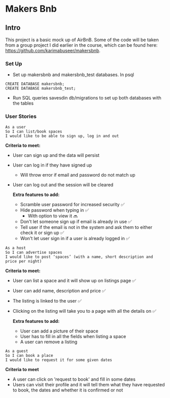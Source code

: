 # Makers Bnb

## Intro

This project is a basic mock up of AirBnB. Some of the code will be taken from a group project I did earlier in the course, which can be found here: https://github.com/karimabuseer/makersbnb.

### Set Up

- Set up makersbnb and makersbnb_test databases. In psql
```
CREATE DATABASE makersbnb;
CREATE DATABASE makersbnb_test;
```
- Run SQL queries savesdin db/migrations to set up both databases with the tables

### User Stories

```
As a user
So I can list/book spaces
I would like to be able to sign up, log in and out
```

**Criteria to meet:**
- User can sign up and the data will persist
- User can log in if they have signed up
  - Will throw error if email and password do not match up
- User can log out and the session will be cleared

  **Extra features to add:**
    - Scramble user password for increased security ✅
    - Hide password when typing in ✅
      - With option to view it 🔜
    - Don't let someone sign up if email is already in use ✅
    - Tell user if the email is not in the system and ask them to either check it or sign up ✅
    - Won't let user sign in if a user is already logged in ✅

```
As a host
So I can advertise spaces								
I would like to post ‘spaces’ (with a name, short description and price per night)
```

**Criteria to meet:**
- User can list a space and it will show up on listings page ✅
- User can add name, description and price ✅
- The listing is linked to the user ✅
- Clicking on the listing will take you to a page with all the details on ✅

  **Extra features to add:**
    - User can add a picture of their space
    - User has to fill in all the fields when listing a space
    - A user can remove a listing


```
As a guest
So I can book a place
I would like to request it for some given dates
```

**Criteria to meet**
- A user can click on 'request to book' and fill in some dates
- Users can visit their profile and it will tell them what they have requested to book, the dates and whether it is 
confirmed or not


